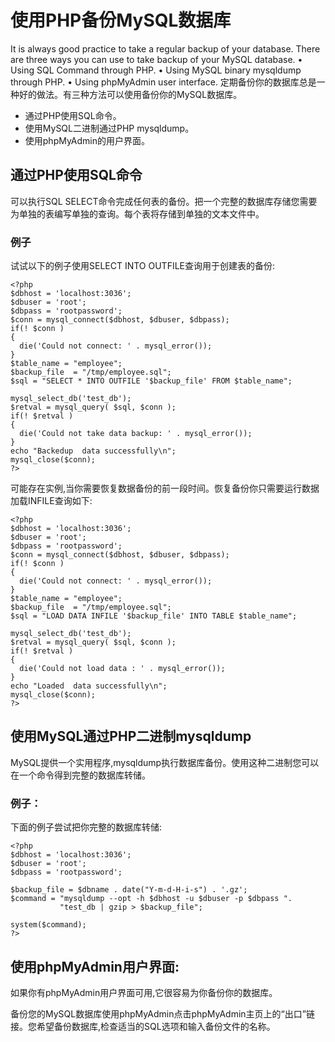 # 使用PHP备份MySQL数据库

It is always good practice to take a regular backup of your database. There are three ways you can use to take backup of your MySQL database.
•	Using SQL Command through PHP.
•	Using MySQL binary mysqldump through PHP.
•	Using phpMyAdmin user interface.
定期备份你的数据库总是一种好的做法。有三种方法可以使用备份你的MySQL数据库。

* 通过PHP使用SQL命令。
* 使用MySQL二进制通过PHP mysqldump。
* 使用phpMyAdmin的用户界面。

## 通过PHP使用SQL命令

可以执行SQL SELECT命令完成任何表的备份。把一个完整的数据库存储您需要为单独的表编写单独的查询。每个表将存储到单独的文本文件中。
### 例子

试试以下的例子使用SELECT INTO OUTFILE查询用于创建表的备份:

	<?php
	$dbhost = 'localhost:3036';
	$dbuser = 'root';
	$dbpass = 'rootpassword';
	$conn = mysql_connect($dbhost, $dbuser, $dbpass);
	if(! $conn )
	{
	  die('Could not connect: ' . mysql_error());
	}
	$table_name = "employee";
	$backup_file  = "/tmp/employee.sql";
	$sql = "SELECT * INTO OUTFILE '$backup_file' FROM $table_name";
	
	mysql_select_db('test_db');
	$retval = mysql_query( $sql, $conn );
	if(! $retval )
	{
	  die('Could not take data backup: ' . mysql_error());
	}
	echo "Backedup  data successfully\n";
	mysql_close($conn);
	?>

可能存在实例,当你需要恢复数据备份的前一段时间。恢复备份你只需要运行数据加载INFILE查询如下:

	<?php
	$dbhost = 'localhost:3036';
	$dbuser = 'root';
	$dbpass = 'rootpassword';
	$conn = mysql_connect($dbhost, $dbuser, $dbpass);
	if(! $conn )
	{
	  die('Could not connect: ' . mysql_error());
	}
	$table_name = "employee";
	$backup_file  = "/tmp/employee.sql";
	$sql = "LOAD DATA INFILE '$backup_file' INTO TABLE $table_name";
	
	mysql_select_db('test_db');
	$retval = mysql_query( $sql, $conn );
	if(! $retval )
	{
	  die('Could not load data : ' . mysql_error());
	}
	echo "Loaded  data successfully\n";
	mysql_close($conn);
	?>

## 使用MySQL通过PHP二进制mysqldump

MySQL提供一个实用程序,mysqldump执行数据库备份。使用这种二进制您可以在一个命令得到完整的数据库转储。

### 例子：

下面的例子尝试把你完整的数据库转储:

	<?php
	$dbhost = 'localhost:3036';
	$dbuser = 'root';
	$dbpass = 'rootpassword';
	
	$backup_file = $dbname . date("Y-m-d-H-i-s") . '.gz';
	$command = "mysqldump --opt -h $dbhost -u $dbuser -p $dbpass ".
	           "test_db | gzip > $backup_file";
	
	system($command);
	?>
## 使用phpMyAdmin用户界面:

如果你有phpMyAdmin用户界面可用,它很容易为你备份你的数据库。

备份您的MySQL数据库使用phpMyAdmin点击phpMyAdmin主页上的“出口”链接。您希望备份数据库,检查适当的SQL选项和输入备份文件的名称。
